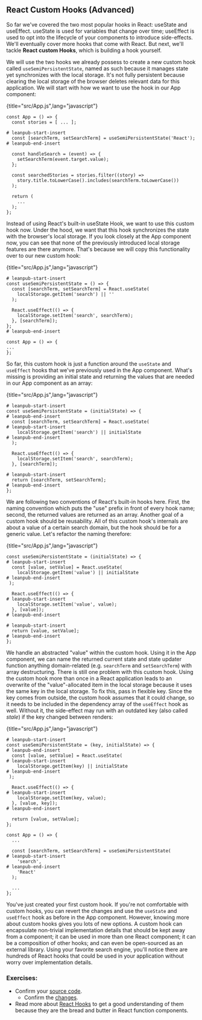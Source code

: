 ## React Custom Hooks (Advanced)

So far we've covered the two most popular hooks in React: useState and useEffect. useState is used for variables that change over time; useEffect is used to opt into the lifecycle of your components to introduce side-effects. We'll eventually cover more hooks that come with React. But next, we'll tackle **React custom Hooks**, which is building a hook yourself.

We will use the two hooks we already possess to create a new custom hook called `useSemiPersistentState`, named as such because it manages state yet synchronizes with the local storage. It's not fully persistent because clearing the local storage of the browser deletes relevant data for this application. We will start with how we want to use the hook in our App component:

{title="src/App.js",lang="javascript"}
~~~~~~~
const App = () => {
  const stories = [ ... ];

# leanpub-start-insert
  const [searchTerm, setSearchTerm] = useSemiPersistentState('React');
# leanpub-end-insert

  const handleSearch = (event) => {
    setSearchTerm(event.target.value);
  };

  const searchedStories = stories.filter((story) =>
    story.title.toLowerCase().includes(searchTerm.toLowerCase())
  );

  return (
    ...
  );
};
~~~~~~~

Instead of using React's built-in useState Hook, we want to use this custom hook now. Under the hood, we want that this hook synchronizes the state with the browser's local storage. If you look closely at the App component now, you can see that none of the previously introduced local storage features are there anymore. That's because we will copy this functionality over to our new custom hook:

{title="src/App.js",lang="javascript"}
~~~~~~~
# leanpub-start-insert
const useSemiPersistentState = () => {
  const [searchTerm, setSearchTerm] = React.useState(
    localStorage.getItem('search') || ''
  );

  React.useEffect(() => {
    localStorage.setItem('search', searchTerm);
  }, [searchTerm]);
};
# leanpub-end-insert

const App = () => {
...
};
~~~~~~~

So far, this custom hook is just a function around the `useState` and `useEffect` hooks that we've previously used in the App component. What's missing is providing an initial state and returning the values that are needed in our App component as an array:

{title="src/App.js",lang="javascript"}
~~~~~~~
# leanpub-start-insert
const useSemiPersistentState = (initialState) => {
# leanpub-end-insert
  const [searchTerm, setSearchTerm] = React.useState(
# leanpub-start-insert
    localStorage.getItem('search') || initialState
# leanpub-end-insert
  );

  React.useEffect(() => {
    localStorage.setItem('search', searchTerm);
  }, [searchTerm]);

# leanpub-start-insert
  return [searchTerm, setSearchTerm];
# leanpub-end-insert
};
~~~~~~~

We are following two conventions of React's built-in hooks here. First, the naming convention which puts the "use" prefix in front of every hook name; second, the returned values are returned as an array. Another goal of a custom hook should be reusability. All of this custom hook's internals are about a value of a certain search domain, but the hook should be for a generic value. Let's refactor the naming therefore:

{title="src/App.js",lang="javascript"}
~~~~~~~
const useSemiPersistentState = (initialState) => {
# leanpub-start-insert
  const [value, setValue] = React.useState(
    localStorage.getItem('value') || initialState
# leanpub-end-insert
 );

  React.useEffect(() => {
# leanpub-start-insert
    localStorage.setItem('value', value);
  }, [value]);
# leanpub-end-insert

# leanpub-start-insert
  return [value, setValue];
# leanpub-end-insert
};
~~~~~~~

We handle an abstracted "value" within the custom hook. Using it in the App component, we can name the returned current state and state updater function anything domain-related (e.g. `searchTerm` and `setSearchTerm`) with array destructuring. There is still one problem with this custom hook. Using the custom hook more than once in a React application leads to an overwrite of the "value"-allocated item in the local storage because it uses the same key in the local storage. To fix this, pass in flexible key. Since the key comes from outside, the custom hook assumes that it could change, so it needs to be included in the dependency array of the `useEffect` hook as well. Without it, the side-effect may run with an outdated key (also called *stale*) if the key changed between renders:

{title="src/App.js",lang="javascript"}
~~~~~~~
# leanpub-start-insert
const useSemiPersistentState = (key, initialState) => {
# leanpub-end-insert
  const [value, setValue] = React.useState(
# leanpub-start-insert
    localStorage.getItem(key) || initialState
# leanpub-end-insert
 );

  React.useEffect(() => {
# leanpub-start-insert
    localStorage.setItem(key, value);
  }, [value, key]);
# leanpub-end-insert

  return [value, setValue];
};

const App = () => {
  ...

  const [searchTerm, setSearchTerm] = useSemiPersistentState(
# leanpub-start-insert
    'search',
# leanpub-end-insert
    'React'
  );

  ...
};
~~~~~~~

You've just created your first custom hook. If you're not comfortable with custom hooks, you can revert the changes and use the `useState` and `useEffect` hook as before in the App component. However, knowing more about custom hooks gives you lots of new options. A custom hook can encapsulate non-trivial implementation details that should be kept away from a component; it can be used in more than one React component; it can be a composition of other hooks; and can even be open-sourced as an external library. Using your favorite search engine, you'll notice there are hundreds of React hooks that could be used in your application without worry over implementation details.

### Exercises:

* Confirm your [source code](https://codesandbox.io/s/github/the-road-to-learn-react/hacker-stories/tree/2021/React-Custom-Hooks).
  * Confirm the [changes](https://github.com/the-road-to-learn-react/hacker-stories/compare/2021/React-Side-Effects...2021/React-Custom-Hooks).
* Read more about [React Hooks](https://www.robinwieruch.de/react-hooks) to get a good understanding of them because they are the bread and butter in React function components.
